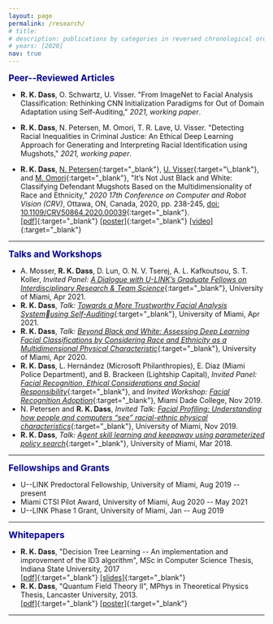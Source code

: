 ```yaml
---
layout: page
permalink: /research/
# title:
# description: publications by categories in reversed chronological order. generated by jekyll-scholar.
# years: [2020]
nav: true
---
```


<span style="color:darkblue; font-size:1.25em">**Peer--Reviewed Articles**</span>

* **R. K. Dass**, O. Schwartz, U. Visser. "From ImageNet to Facial Analysis Classification: Rethinking CNN Initialization Paradigms for Out of Domain Adaptation using Self-Auditing," *2021, working paper*. <br /> 

* **R. K. Dass**, N. Petersen, M. Omori, T. R. Lave, U. Visser. "Detecting Racial Inequalities in Criminal Justice: An Ethical Deep Learning Approach for Generating and Interpreting Racial Identification using Mugshots," *2021, working paper*. <br />

* **R. K. Dass**, [N. Petersen](https://people.miami.edu/profile/nxp161@miami.edu#panelCareer){:target="\_blank"}, [U. Visser](https://www.cs.miami.edu/home/visser/"){:target="\_blank"}, and [M. Omori](https://www.umsl.edu/ccj/faculty/Omori.html){:target="\_blank"}, "It’s Not Just Black and White: Classifying Defendant Mugshots Based on the Multidimensionality of Race and Ethnicity," *2020 17th Conference on Computer and Robot Vision (CRV)*, Ottawa, ON, Canada, 2020, pp. 238-245, [doi: 10.1109/CRV50864.2020.00039](https://ieeexplore.ieee.org/abstract/document/9108677){:target="\_blank"}. <br />
[[pdf]](/assets/pdf/ai_crv_2020.pdf){:target="\_blank"} [[poster]](/assets/pdf/ai_crv_poster2020.pdf){:target="\_blank"} [[video]](https://youtu.be/o4XtAekWSLQ){:target="\_blank"}

***

<span style="color:darkblue; font-size:1.25em">**Talks and Workshops**</span>

* A. Mosser, **R. K. Dass**, D. Lun, O. N. V. Tserej, A. L. Kafkoutsou, S. T. Koller, *Invited Panel:* [*A Dialogue with U-LINK’s Graduate Fellows on Interdisciplinary Research & Team Science*](https://events.miami.edu/event/a_dialogue_with_u-links_graduate_fellows_on_interdisciplinary_research_team_science){:target="\_blank"}, University of Miami, Apr 2021.
* **R. K. Dass**, *Talk:* [*Towards a More Trustworthy Facial Analysis Systemusing Self-Auditing*](/assets/pdf/csPhdTalkApr2021.pdf){:target="\_blank"}, University of Miami, Apr 2021.
* **R. K. Dass**, *Talk:* [*Beyond Black and White: Assessing Deep Learning Facial Classifications by Considering Race and Ethnicity as a Multidimensional Physical Characteristic*](/assets/pdf/csPhdTalkApr2020.pdf){:target="\_blank"}, University of Miami, Apr 2020.
* **R. K. Dass**, L. Hernández (Microsoft Philanthropies), E. Diaz (Miami Police Department), and B. Brackeen (Lightship Capital), *Invited Panel:* [*Facial Recognition, Ethical Considerations and Social Responsibility*](/blog/2019/mdcPanelWorkshop){:target="\_blank"}, and *Invited Workshop:* [*Facial Recognition Adoption*](/assets/pdf/mdc_role_play_workshop.pdf){:target="\_blank"}, Miami Dade College, Nov 2019.
* N. Petersen and **R. K. Dass**, *Invited Talk:* [*Facial Profiling: Understanding how people and computers “see” racial-ethnic physical characteristics*](/assets/pdf/ccsGigabytesForGood2019.pdf){:target="\_blank"}, University of Miami, Nov 2019.
* **R. K. Dass**, *Talk:* [*Agent skill learning and keepaway using parameterized policy search*](/assets/pdf/csPhdTalkMar2018.pdf){:target="\_blank"}, University of Miami, Mar 2018.

***

<span style="color:darkblue; font-size:1.25em">**Fellowships and Grants**</span>

* U--LINK Predoctoral Fellowship, University of Miami, Aug 2019 -- present
* Miami CTSI Pilot Award, University of Miami, Aug 2020 -- May 2021
* U--LINK Phase 1 Grant, University of Miami, Jan -- Aug 2019

***

<span style="color:darkblue; font-size:1.25em">**Whitepapers**</span>

* **R. K. Dass**, "Decision Tree Learning -- An implementation and improvement of the ID3 algorithm", MSc in Computer Science Thesis, Indiana State University, 2017 <br />
[[pdf]](/assets/pdf/isu_thesis.pdf){:target="\_blank"} [[slides]](/assets/pdf/isu_presentation.pdf){:target="\_blank"}
* **R. K. Dass**, "Quantum Field Theory II", MPhys in Theoretical Physics Thesis, Lancaster University, 2013. <br />
[[pdf]](/assets/pdf/MPhys_thesis.pdf){:target="\_blank"} [[poster]](/assets/pdf/MPhys_poster.pdf){:target="\_blank"}

***